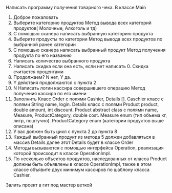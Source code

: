 Написать программу получения товарного чека.  В классе Main
1.  Доброе пожаловать
2.  Выберите категорию продуктов
Метод вывода всех категорий продуктов( Молочные, Алкоголь и тд)
3.  С помощью сканера написать выбранную  категорию продукта
4.  Выберите продукты по категории
Метод вывода всех продуктов по выбранной ранее категории
5.  С помощью сканера написать выбранный продукт
Метод получения продукта по его названию
6.  Написать количество выбранного продукта
7.  Написать скидка если она есть, если нет написать 0. Скидка считается процентами
8.  Продолжаем? N нет, Y да.
9.  Y действия продолжаются с пункта 2
10.  N Написать логин кассира совершившего операцию
Метод получения кассира по его имени
11.  Заполнить Класс Order с полями Cashier, Details [].
Caschier класс с полями String name, login.
Details класс с полями Product product, double amount, int discount.
Product abstract class  с полями name, Measure, ProductCategory, double cost.
Measure enum (тип объема кг, литр, поштучно).
ProductCategory enum (категории продуктов выше описана)
12.  У вас должен быть цикл с пункта 2 до пункта 8
13.  Каждый выбранный продукт из метода 5 должен добавляться в массив Details далее этот Details будет в классе Order
14.  Методы вызываются с помощью интерфейса Operation, реализация которой происходит в классе OperationImpl.
15.  По несколько объектов продуктов, наследованных от класса Product должны быть объявлены в классе OperationImpl, также в этом классе объявите двух минимум кассиров по шаблону класса Cashier.


Залить проект в гит под мастер веткой
